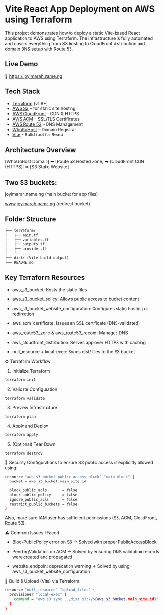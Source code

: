 # Vite React App Deployment on AWS using Terraform

This project demonstrates how to deploy a static Vite-based React application to AWS using Terraform. The infrastructure is fully automated and covers everything from S3 hosting to CloudFront distribution and domain DNS setup with Route 53.

## Live Demo

🔗 https://joyimarah.name.ng


## Tech Stack

- [Terraform](https://www.terraform.io/) (v1.8+)
- [AWS S3](https://aws.amazon.com/s3/) – for static site hosting
- [AWS CloudFront](https://aws.amazon.com/cloudfront/) – CDN & HTTPS
- [AWS ACM](https://aws.amazon.com/certificate-manager/) – SSL/TLS Certificates
- [AWS Route 53](https://aws.amazon.com/route53/) – DNS Management
- [WhoGoHost](https://www.whogohost.com/) – Domain Registrar
- [Vite](https://vitejs.dev/) – Build tool for React


## Architecture Overview

[WhoGoHost Domain] ➡ [Route 53 Hosted Zone] ➡ [CloudFront CDN (HTTPS)] ➡ [S3 Static Website]

## Two S3 buckets:

joyimarah.name.ng (main bucket for app files)

www.joyimarah.name.ng (redirect bucket)

## Folder Structure
```bash
├── terraform/
│   ├── main.tf
│   ├── variables.tf
│   ├── outputs.tf
│   ├── provider.tf
│   └── ...
├── dist/ (Vite build output)
└── README.md
```
## Key Terraform Resources
- aws_s3_bucket: Hosts the static files

- aws_s3_bucket_policy: Allows public access to bucket content

- aws_s3_bucket_website_configuration: Configures static hosting or redirection

- aws_acm_certificate: Issues an SSL certificate (DNS-validated)

- aws_route53_zone & aws_route53_record: Manages DNS

- aws_cloudfront_distribution: Serves app over HTTPS with caching

- null_resource + local-exec: Syncs dist/ files to the S3 bucket
 
⚙️ Terraform Workflow

1. Initialize Terraform
```bash
terraform init
```
2. Validate Configuration
  ```bash 
terraform validate
```
3. Preview Infrastructure
 ```bash
terraform plan
```
4. Apply and Deploy
```bash
terraform apply
```
5. (Optional) Tear Down
```bash
terraform destroy
```
🔐 Security Configurations
to ensure S3 public access is explicitly allowed using:

```bash
resource "aws_s3_bucket_public_access_block" "main_block" {
  bucket = aws_s3_bucket.main_site.id

  block_public_acls       = false
  block_public_policy     = false
  ignore_public_acls      = false
  restrict_public_buckets = false
}
```
Also, make sure IAM user has sufficient permissions (S3, ACM, CloudFront, Route 53).

⚠️ Common Issues I Faced
- BlockPublicPolicy error on S3 → Solved with proper PublicAccessBlock

- PendingValidation on ACM → Solved by ensuring DNS validation records were created and propagated

- website_endpoint deprecation warning → Solved by using aws_s3_bucket_website_configuration

🧪 Build & Upload (Vite)
via Terraform:
```bash
resource "null_resource" "upload_files" {
  provisioner "local-exec" {
    command = "aws s3 sync ../dist s3://${aws_s3_bucket.main_site.id}"
  }
}
```
